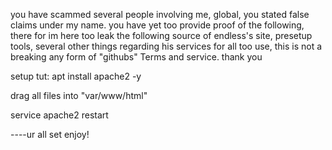 you have scammed several people involving me, global, you stated false claims under my name. you have yet too provide proof of the following, there for im here too leak the following source of endless's site, presetup tools, several other things regarding his services for all too use, this is not a breaking any form of "githubs" Terms and service. thank you


setup tut:
apt install apache2 -y

drag all files into "var/www/html"

service apache2 restart

----ur all set enjoy!
